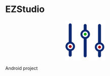 
# EZStudio
<p align="center">
<img src="https://github.com/ALFDP/EZStudio/blob/master/app/src/main/res/drawable/logo.png" width="25%" />
</p>
Android project
